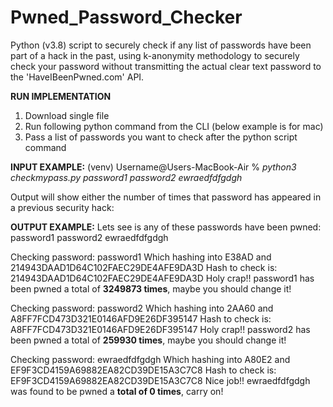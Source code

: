 # Pwned_Password_Checker
Python (v3.8) script to securely check if any list of passwords have been part of a hack in the past, using k-anonymity methodology to securely check your password without transmitting the actual clear text password to the 'HaveIBeenPwned.com' API. 

**RUN IMPLEMENTATION**
1) Download single file
2) Run following python command from the CLI (below example is for mac)
3) Pass a list of passwords you want to check after the python script command

**INPUT EXAMPLE:**
(venv) Username@Users-MacBook-Air % _python3 checkmypass.py password1 password2 ewraedfdfgdgh_

Output will show either the number of times that password has appeared in a previous security hack:

**OUTPUT EXAMPLE:**
Lets see is any of these passwords have been pwned: password1 password2 ewraedfdfgdgh

Checking password: password1
Which hashing into E38AD and 214943DAAD1D64C102FAEC29DE4AFE9DA3D
Hash to check is: 214943DAAD1D64C102FAEC29DE4AFE9DA3D
Holy crap!! password1 has been pwned a total of **3249873 times**, maybe you should change it!

Checking password: password2
Which hashing into 2AA60 and A8FF7FCD473D321E0146AFD9E26DF395147
Hash to check is: A8FF7FCD473D321E0146AFD9E26DF395147
Holy crap!! password2 has been pwned a total of **259930 times**, maybe you should change it!

Checking password: ewraedfdfgdgh
Which hashing into A80E2 and EF9F3CD4159A69882EA82CD39DE15A3C7C8
Hash to check is: EF9F3CD4159A69882EA82CD39DE15A3C7C8
Nice job!! ewraedfdfgdgh was found to be pwned a **total of 0 times**, carry on!

